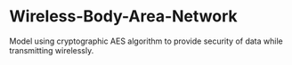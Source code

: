 # Wireless-Body-Area-Network
Model using cryptographic AES algorithm to provide security of data while transmitting wirelessly.
